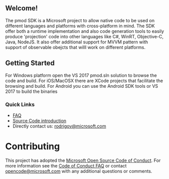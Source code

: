 ## Welcome!

The pmod SDK is a Microsoft project to allow native code to be used on different languages and platforms with cross-platform in mind. The SDK offer both a runtime implementation and also code generation tools to easily produce 'projection' code into other languages like C#, WinRT, Objective-C, Java, NodeJS. It also offer additional support for MVVM pattern with support of observable obejcts that willl work on different platforms.

## Getting Started

For Windows platform open the VS 2017 pmod.sln solution to browse the code and build. For iOS/MacOSX there are XCode projects that facilitate the browsing and build. For Android you can use the Android SDK tools or VS 2017 to build the binaries

### Quick Links

*   [FAQ](https://github.com/Microsoft/pmod/wiki/FAQ)
*   [Source Code introduction](https://github.com/Microsoft/pmod/wiki/Introduction%Source)
*   Directly contact us: <rodrigov@microsoft.com>

# Contributing

This project has adopted the [Microsoft Open Source Code of Conduct](https://opensource.microsoft.com/codeofconduct/). For more information see the [Code of Conduct FAQ](https://opensource.microsoft.com/codeofconduct/faq/) or contact [opencode@microsoft.com](mailto:opencode@microsoft.com) with any additional questions or comments.

